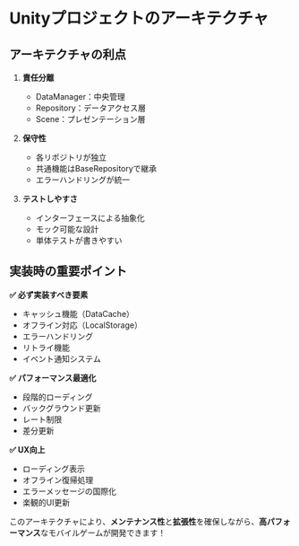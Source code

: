 # Unityプロジェクトのアーキテクチャ

## アーキテクチャの利点

1. **責任分離**
   - DataManager：中央管理
   - Repository：データアクセス層
   - Scene：プレゼンテーション層

2. **保守性**
   - 各リポジトリが独立
   - 共通機能はBaseRepositoryで継承
   - エラーハンドリングが統一

3. **テストしやすさ**
   - インターフェースによる抽象化
   - モック可能な設計
   - 単体テストが書きやすい

## 実装時の重要ポイント

**✅ 必ず実装すべき要素**
- キャッシュ機能（DataCache）
- オフライン対応（LocalStorage）
- エラーハンドリング
- リトライ機能
- イベント通知システム

**✅ パフォーマンス最適化**
- 段階的ローディング
- バックグラウンド更新
- レート制限
- 差分更新

**✅ UX向上**
- ローディング表示
- オフライン復帰処理
- エラーメッセージの国際化
- 楽観的UI更新

このアーキテクチャにより、**メンテナンス性**と**拡張性**を確保しながら、**高パフォーマンス**なモバイルゲームが開発できます！